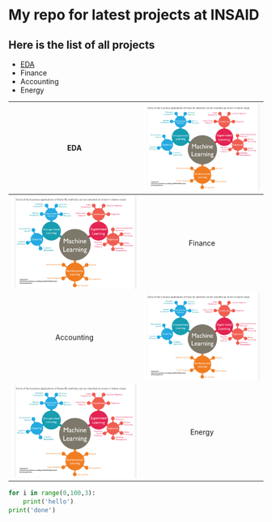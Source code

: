 # My repo for latest projects at INSAID

## Here is the list of all projects

- [EDA](http://https://github.com/JJ-Kaur/Projects/tree/main/EDA%20and%20Storytelling "EDA")
- Finance
- Accounting
- Energy

| EDA | [![EDA](https://raw.githubusercontent.com/JJ-Kaur/Projects/main/images/ML%20algos.png "EDA")](http://https://raw.githubusercontent.com/JJ-Kaur/Projects/main/images/ML%20algos.png "EDA")|
| :-------: | :-------: |
|[![Finance](https://raw.githubusercontent.com/JJ-Kaur/Projects/main/images/ML%20algos.png "Finance")](https://raw.githubusercontent.com/JJ-Kaur/Projects/main/images/ML%20algos.png "Finance")| Finance |
| Accounting | [![Accounting](https://raw.githubusercontent.com/JJ-Kaur/Projects/main/images/ML%20algos.png "Accounting")](http://https://raw.githubusercontent.com/JJ-Kaur/Projects/main/images/ML%20algos.png "Accounting")|
| [![energy](https://raw.githubusercontent.com/JJ-Kaur/Projects/main/images/ML%20algos.png "energy")](http://https://raw.githubusercontent.com/JJ-Kaur/Projects/main/images/ML%20algos.png "energy") | Energy | 




```python
for i in range(0,100,3):
	print('hello')
print('done')
```
